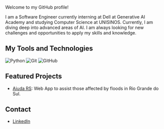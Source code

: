 Welcome to my GitHub profile!

I am a Software Engineer currently interning at Dell at Generative AI Academy and studying Computer Science at UNISINOS. Currently, I am diving deep into advanced areas of AI. I am always looking for new challenges and opportunities to apply my skills and knowledge.

## My Tools and Technologies
![Python](https://img.shields.io/badge/-Python-333?style=flat&logo=python)
![Git](https://img.shields.io/badge/-Git-333?style=flat&logo=git)
![GitHub](https://img.shields.io/badge/-GitHub-333?style=flat&logo=github)

## Featured Projects

- [Ajuda RS](https://github.com/enricoblanco/ajuda-rs): Web App to assist those affected by floods in Rio Grande do Sul.

## Contact

- [LinkedIn](https://www.linkedin.com/in/enrico-blanco-760517231/)

